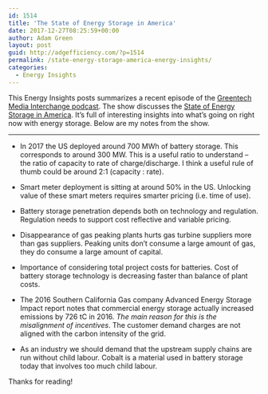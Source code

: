 ```yaml
---
id: 1514
title: 'The State of Energy Storage in America'
date: 2017-12-27T08:25:59+00:00
author: Adam Green
layout: post
guid: http://adgefficiency.com/?p=1514
permalink: /state-energy-storage-america-energy-insights/
categories:
  - Energy Insights
---
```


This Energy Insights posts summarizes a recent episode of the [Greentech Media Interchange podcast](https://www.greentechmedia.com/podcast/the-interchange).  The show discusses the [State of Energy Storage in America](https://www.greentechmedia.com/articles/read/the-state-of-americas-energy-storage-market#gs.I72jnh4).  It’s full of interesting insights into what’s going on right now with energy storage.  Below are my notes from the show.

---

- In 2017 the US deployed around 700 MWh of battery storage. This corresponds to around 300 MW. This is a useful ratio to understand – the ratio of capacity to rate of charge/discharge. I think a useful rule of thumb could be around 2:1 (capacity : rate).

- Smart meter deployment is sitting at around 50% in the US. Unlocking value of these smart meters requires smarter pricing (i.e. time of use).

- Battery storage penetration depends both on technology and regulation. Regulation needs to support cost reflective and variable pricing.

- Disappearance of gas peaking plants hurts gas turbine suppliers more than gas suppliers. Peaking units don’t consume a large amount of gas, they do consume a large amount of capital.

- Importance of considering total project costs for batteries. Cost of battery storage technology is decreasing faster than balance of plant costs.

- The 2016 Southern California Gas company Advanced Energy Storage Impact report notes that commercial energy storage actually increased emissions by 726 tC in 2016. *The main reason for this is the misalignment of incentives*. The customer demand charges are not aligned with the carbon intensity of the grid.

- As an industry we should demand that the upstream supply chains are run without child labour. Cobalt is a material used in battery storage today that involves too much child labour.

Thanks for reading!
